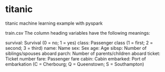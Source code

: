 # titanic
titanic machine learning example with pyspark

train.csv
The column heading variables have the following meanings:

survival: Survival (0 = no; 1 = yes)
class: Passenger class (1 = first; 2 = second; 3 = third)
name: Name
sex: Sex
age: Age
sibsp: Number of siblings/spouses aboard
parch: Number of parents/children aboard
ticket: Ticket number
fare: Passenger fare
cabin: Cabin
embarked: Port of embarkation (C = Cherbourg; Q = Queenstown; S = Southampton)
